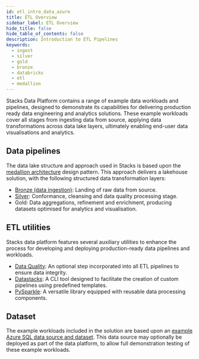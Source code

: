 ```yaml
---
id: etl_intro_data_azure
title: ETL Overview
sidebar_label: ETL Overview
hide_title: false
hide_table_of_contents: false
description: Introduction to ETL Pipelines
keywords:
  - ingest
  - silver
  - gold
  - bronze
  - databricks
  - etl
  - medallion
---
```


Stacks Data Platform contains a range of example data workloads and pipelines, designed to demonstrate its capabilities
for delivering production ready data engineering and analytics solutions. These example workloads cover all stages from
ingesting data from source, applying data transformations across data lake layers, ultimately enabling end-user data
visualisations and analytics.

## Data pipelines

The data lake structure and approach used in Stacks is based upon the
[medallion architecture](https://www.databricks.com/glossary/medallion-architecture) design pattern. This approach
delivers a lakehouse solution, with the following structured data transformation layers:

* [Bronze (data ingestion)](ingest_data_azure.md): Landing of raw data from source.
* [Silver](silver_data_azure.md): Conformance, cleansing and data quality processing stage.
* Gold: Data aggregations, refinement and enrichment, producing datasets optimised for analytics and visualisation.

## ETL utilities

Stacks data platform features several auxiliary utilities to enhance the process for developing and deploying
production-ready data pipelines and workloads.

* [Data Quality](data_quality_azure.md): An optional step incorporated into all ETL pipelines to ensure data integrity.
* [Datastacks](datastacks.md): A CLI tool designed to facilitate the creation of custom pipelines using predefined templates.
* [PySparkle](../../../common/data/pysparkle/pysparkle_quickstart.md): A versatile library equipped with reusable data processing components.

## Dataset

The example workloads included in the solution are based upon an
[example Azure SQL data source and dataset](../getting_started/example_data_source.md). This data source may optionally
be deployed as part of the data platform, to allow full demonstration testing of these example workloads.
